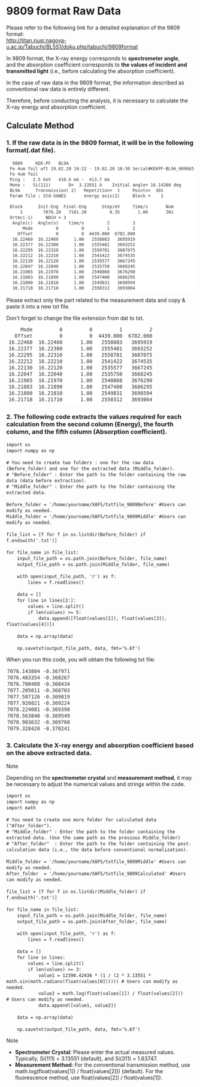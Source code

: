 # 9809 format Raw Data

Please refer to the following link for a detailed explanation of the 9809 format: <br>http://titan.nusr.nagoya-u.ac.jp/Tabuchi/BL5S1/doku.php/tabuchi/9809format

In 9809 format, the X-ray energy corresponds to **spectrometer angle**, <br>and the absorption coefficient corresponds to **the values of incident and transmitted light** (i.e., before calculating the absorption coefficient).

In the case of raw data in the 9809 format, the information described as conventional raw data is entirely different. 

Therefore, before conducting the analysis, it is necessary to calculate the X-ray energy and absorption coefficient.

## Calculate Method

### 1. If the raw data is in the 9809 format, it will be in the following format(**.dat file**).

![9809datfile](/World/figure/9809_1_datfile.png)

Please extract only the part related to the measurement data and copy & paste it into a new txt file. 

Don't forget to change the file extension from dat to txt.

![9809txtfile](/World/figure/9809_2_txtfile.png)


### 2. The following code extracts the values ​​required for each calculation from the second column (Energy), the fourth column, and the fifth column (Absorption coefficient).
```
import os
import numpy as np

# You need to create two folders : one for the raw data (Before_folder) and one for the extracted data (Middle_folder).
# "Before_folder" : Enter the path to the folder containing the raw data (data before extraction).
# "Middle_folder" : Enter the path to the folder containing the extracted data.

Before_folder = '/home/yourname/XAFS/txtfile_9809Before' #Users can modify as needed.
Middle_folder = '/home/yourname/XAFS/txtfile_9809Middle' #Users can modify as needed.

file_list = [f for f in os.listdir(Before_folder) if f.endswith('.txt')]

for file_name in file_list:
    input_file_path = os.path.join(Before_folder, file_name)
    output_file_path = os.path.join(Middle_folder, file_name)
    
    with open(input_file_path, 'r') as f:
        lines = f.readlines()
    
    data = []
    for line in lines[2:]:
        values = line.split()
        if len(values) >= 5:
            data.append([float(values[1]), float(values[3]), float(values[4])])
    
    data = np.array(data)
    
    np.savetxt(output_file_path, data, fmt='%.6f')
```

When you run this code, you will obtain the following txt file:

![9809calculate](/World/figure/9809_3_calculate.png)

### 3. Calculate the X-ray energy and absorption coefficient based on the above extracted data.

> [!NOTE]
> Depending on the **spectrometer crystal** and **measurement method**, it may be necessary to adjust the numerical values and strings within the code.

```
import os
import numpy as np
import math

# You need to create one more folder for calculated data ("After_folder").
# "Middle_folder" : Enter the path to the folder containing the extracted data. (Use the same path as the previous Middle_folder)
# "After_folder"  : Enter the path to the folder containing the post-calculation data (i.e., the data before conventional normalization).

Middle_folder = '/home/yourname/XAFS/txtfile_9809Middle' #Users can modify as needed.
After_folder  = '/home/yourname/XAFS/txtfile_9809Calculated' #Users can modify as needed.

file_list = [f for f in os.listdir(Middle_folder) if f.endswith('.txt')]

for file_name in file_list:
    input_file_path = os.path.join(Middle_folder, file_name)
    output_file_path = os.path.join(After_folder, file_name)
    
    with open(input_file_path, 'r') as f:
        lines = f.readlines()
    
    data = []
    for line in lines:
        values = line.split()
        if len(values) >= 3:
            value1 = 12398.42436 * (1 / (2 * 3.13551 * math.sin(math.radians(float(values[0]))))) # Users can modify as needed.
            value2 = math.log(float(values[1]) / float(values[2]))                                # Users can modify as needed.
            data.append([value1, value2])
    
    data = np.array(data)
    
    np.savetxt(output_file_path, data, fmt='%.6f')
```

> [!NOTE]
> + **Spectrometer Crystal**: Please enter the actual measured values. Typically, Si(111) = 3.13551 (default), and Si(311) = 1.63747.
> + **Measurement Method**: For the conventional transmission method, use math.log(float(values[1]) / float(values[2])) (default). For the fluorescence method, use float(values[2]) / float(values[1]).
